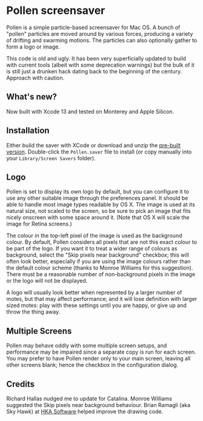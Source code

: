 # Pollen screensaver
Pollen is a simple particle-based screensaver for Mac OS. A bunch of "pollen" particles are moved around by various forces, producing a variety of drifting and swarming motions. The particles can also optionally gather to form a logo or image.

This code is old and ugly. It has been very superficially updated to build with current tools (albeit with some deprecation warnings) but the bulk of it is still just a drunken hack dating back to the beginning of the century. Approach with caution.

## What's new?
Now built with Xcode 13 and tested on Monterey and Apple Silicon.

## Installation
Either build the saver with XCode or download and unzip the [pre-built version][binary]. Double-click the `Pollen.saver` file to install (or copy manually into your `Library/Screen Savers` folder).

## Logo
Pollen is set to display its own logo by default, but you can configure it to use any other suitable image through the preferences panel. It should be able to handle most image types readable by OS X. The image is used at its natural size, not scaled to the screen, so be sure to pick an image that fits nicely onscreen with some space around it. (Note that OS X will scale the image for Retina screens.)

The colour in the top-left pixel of the image is used as the background colour. By default, Pollen considers all pixels that are not this exact colour to be part of the logo. If you want it to treat a wider range of colours as background, select the "Skip pixels near background" checkbox; this will often look better, especially if you are using the image colours rather than the default colour scheme (thanks to Monroe Williams for this suggestion). There must be a reasonable number of non-background pixels in the image or the logo will not be displayed.

A logo will usually look better when represented by a larger number of motes, but that may affect performance; and it will lose definition with larger sized motes: play with these settings until you are happy, or give up and throw the thing away.

## Multiple Screens
Pollen may behave oddly with some multiple screen setups, and performance may be impaired since a separate copy is run for each screen. You may prefer to have Pollen render only to your main screen, leaving all other screens blank; hence the checkbox in the configuration dialog.

## Credits
Richard Hallas nudged me to update for Catalina. Monroe Williams suggested the Skip pixels near background behaviour. Brian Ramagli (aka Sky Hawk) at [HKA Software][hka] helped improve the drawing code.

  [pollen]: http://walkytalky.net/software/pollen/
  [binary]: https://software.walkytalky.net/pollen/pollen.zip
  [hka]: http://www.hkasoftware.com